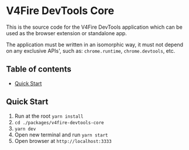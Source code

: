 # V4Fire DevTools Core <!-- omit in toc -->

This is the source code for the V4Fire DevTools application which can be used
as the browser extension or standalone app.

The application must be written in an isomorphic way, it must not depend on any
exclusive APIs', such as: `chrome.runtime`, `chrome.devtools`, etc.

## Table of contents <!-- omit in toc -->

- [Quick Start](#quick-start)

## Quick Start

1. Run at the root `yarn install`
2. `cd ./packages/v4fire-devtools-core`
3. `yarn dev`
4. Open new terminal and run `yarn start`
5. Open browser at `http://localhost:3333`
